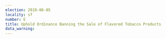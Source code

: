 ```yaml
---
election: 2018-06-05
locality: sf
number: E
title: Uphold Ordinance Banning the Sale of Flavored Tobacco Products
data_warning: 
---
```


